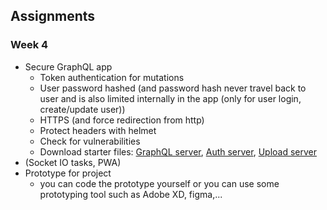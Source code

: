 ## Assignments

### Week 4
- Secure GraphQL app
    - Token authentication for mutations
    - User password hashed (and password hash never travel back to user and is also limited internally in the app (only for user login, create/update user))
    - HTTPS (and force redirection from http)
    - Protect headers with helmet
    - Check for vulnerabilities
    - Download starter files: [GraphQL server](https://github.com/ilkkamtk/SSSF-graphql-auth-starter), [Auth server](https://github.com/ilkkamtk/SSSF-auth-server-starter), [Upload server](https://github.com/ilkkamtk/SSSF-upload-server-starter)
- (Socket IO tasks, PWA)
- Prototype for project
    - you can code the prototype yourself or you can use some prototyping tool such as Adobe XD, figma,...
